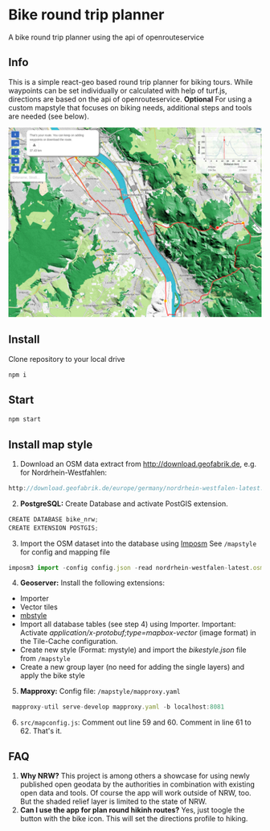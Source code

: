 # Bike round trip planner
A bike round trip planner using the api of openrouteservice

## Info
This is a simple react-geo based round trip planner for biking tours.
While waypoints can be set individually or calculated with help of turf.js, directions are based on the api of openrouteservice.
**Optional** For using a custom mapstyle that focuses on biking needs, additional steps and tools are needed (see below).

<img src="./screenshots/shroute.png" width="800px" />

## Install
Clone repository to your local drive
```javascript static
npm i
```

## Start
```javascript static
npm start
 ```

## Install map style
1. Download an OSM data extract from http://download.geofabrik.de, e.g. for Nordrhein-Westfahlen:
```javascript static
http://download.geofabrik.de/europe/germany/nordrhein-westfalen-latest.osm.pbf
```

2. **PostgreSQL:** Create Database and activate PostGIS extension.
```javascript static
CREATE DATABASE bike_nrw;
CREATE EXTENSION POSTGIS;
```

3. Import the OSM dataset into the database using [Imposm](https://github.com/omniscale/imposm3) See `/mapstyle` for config and mapping file
```javascript static
imposm3 import -config config.json -read nordrhein-westfalen-latest.osm.pbf -write -limitto nrw.geojson
```

4. **Geoserver:** Install the following extensions:
  - Importer
  - Vector tiles
  - [mbstyle](http://ares.opengeo.org/geoserver/master/community-latest/)
  - Import all database tables (see step 4) using Importer. Important: Activate *application/x-protobuf;type=mapbox-vector* (image format) in the Tile-Cache configuration.
  - Create new style (Format: mystyle) and import the *bikestyle.json* file from `/mapstyle`
  - Create a new group layer (no need for adding the single layers) and apply the bike style

 5. **Mapproxy:** Config file: `/mapstyle/mapproxy.yaml`
```javascript static
 mapproxy-util serve-develop mapproxy.yaml -b localhost:8081
 ```

 6. `src/mapconfig.js`: Comment out line 59 and 60. Comment in line 61 to 62. That's it.

 ## FAQ
1. **Why NRW?**
 This project is among others a showcase for using newly published open geodata by the authorities in combination with existing open data and tools. Of course the app will work outside of NRW, too. But the shaded relief layer is limited to the state of NRW.
2. **Can I use the app for plan round hikinh routes?**
Yes, just toogle the button with the bike icon. This will set the directions profile to hiking.
